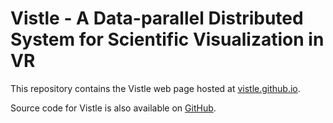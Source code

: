 # Vistle - A Data-parallel Distributed System for Scientific Visualization in VR

This repository contains the Vistle web page hosted at
[vistle.github.io](https://vistle.github.io).

Source code for Vistle is also available on [GitHub](https://github.com/vistle/vistle).
